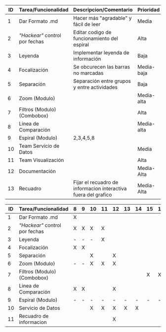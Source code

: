  | ID | Tarea/Funcionalidad | Descripcion/Comentario | Prioridad | Responsable | Avance |
 | ----- | ----- | ----- | ----- | ----- | ----- |
 | 1 | Dar Formato .md | Hacer más "agradable" y fácil de leer | Media | Felipe | 100% |
 | 2 | *"Hackear"* control por fechas | Editar codigo de funcionamiento del espiral | Alta | Jorge | 100% |
 | 3 | Leyenda | Implementar leyenda de información | Baja |  | 0% |
 | 4 | Focalización | Se obcurecen las barras no marcadas | Media-baja | Alfredo | 100% |
 | 5 | Separación | Separación entre grupos y entre actividades | Baja |  | 60% |
 | 6 | Zoom (Modulo) |  | Media-alta |  | 0% |
 | 7 | Filtros (Modulo) (Combobox) |  | Alta | Jorge | 45% |
 | 8 | Linea de Comparación |  | Media-alta | Felipe | 45% |
 | 9 | Espiral (Modulo) | 2,3,4,5,8 |  |  | 5% |
 | 10 | Team Servicio de Datos |  | Media | Seba y Felipe | 60% |
 | 11 | Team Visualización |  | Alta | Jorge | 80% |
 | 12 | Documentación | | Media-Alta | Alfredo | 51% |
 | 13 | Recuadro | Fijar el recuadro de informacion interactiva fuera del grafico | Media-Alta |  | 100% |


 | ID | Tarea/Funcionalidad | 8 | 9 | 10 | 11 | 12 | 13 | 14 | 15 | 16 |
 | ----- | ----- | ----- | ----- | ----- | ----- | ----- | ----- | ----- | ----- | ----- |
 | 1 | Dar Formato .md | X |  |  |  |  |  |  |  |  |
 | 2 | *"Hackear"* control por fechas | X | X | X | X |  |  |  |  |  |
 | 3 | Leyenda | - | - | - | X |  |  |  |  |  |
 | 4 | Focalización | X | X |  |  |  |  |  |  |  |
 | 5 | Separación |  |  | X |  | X |  |  |  |  |
 | 6 | Zoom (Modulo) | - | - | X | X | X |  |  |  |  |
 | 7 | Filtros (Modulo) (Combobox) |  |  |  |  |  |  |  | X | X |
 | 8 | Linea de Comparación | X | X |  |  | X |  |  |  |  |
 | 9 | Espiral (Modulo) | - | - | - | - | - | - | - | - | - |
 | 10 | Servicio de Datos |  |  | X | X | X | X | X |  |  |
 | 11 | Recuadro de informacion |  |  |  |  | X |  |  |  |  |
